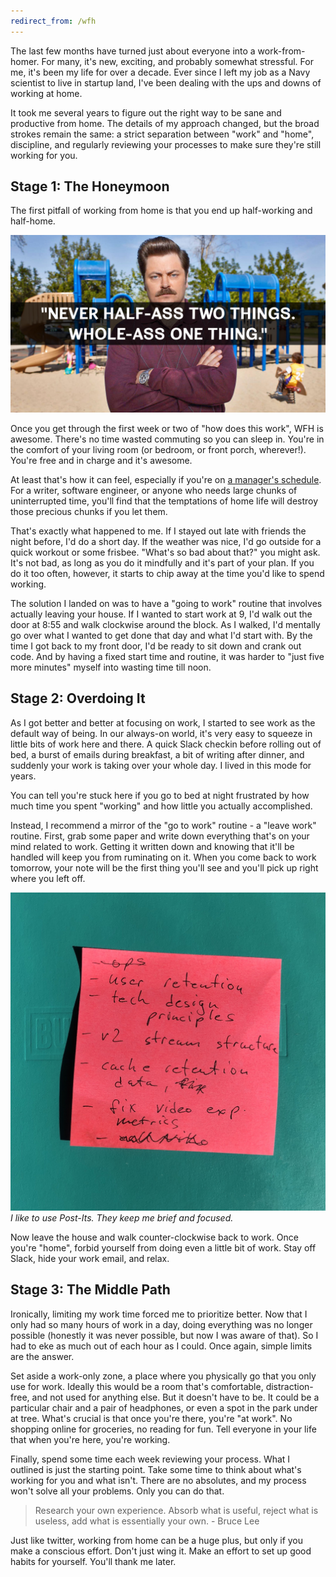 ```yaml
---
redirect_from: /wfh
---
```


The last few months have turned just about everyone into a work-from-homer. For many, it's new, exciting, and probably somewhat stressful. For me, it's been my life for over a decade. Ever since I left my job as a Navy scientist to live in startup land, I've been dealing with the ups and downs of working at home. 

It took me several years to figure out the right way to be sane and productive from home. The details of my approach changed, but the broad strokes remain the same: a strict separation between "work" and "home", discipline, and regularly reviewing your processes to make sure they're still working for you.

## Stage 1: The Honeymoon

The first pitfall of working from home is that you end up half-working and half-home. 

![this meme smells like steak](/img/ron-swanson-life-advice.jpg)

Once you get through the first week or two of "how does this work", WFH is awesome. There's no time wasted commuting so you can sleep in. You're in the comfort of your living room (or bedroom, or front porch, wherever!). You're free and in charge and it's awesome.

At least that's how it can feel, especially if you're on [a manager's schedule](http://www.paulgraham.com/makersschedule.html). For a writer, software engineer, or anyone who needs large chunks of uninterrupted time, you'll find that the temptations of home life will destroy those precious chunks if you let them.

That's exactly what happened to me. If I stayed out late with friends the night before, I'd do a short day. If the weather was nice, I'd go outside for a quick workout or some frisbee. "What's so bad about that?" you might ask. It's not bad, as long as you do it mindfully and it's part of your plan. If you do it too often, however, it starts to chip away at the time you'd like to spend working.

The solution I landed on was to have a "going to work" routine that involves actually leaving your house. If I wanted to start work at 9, I'd walk out the door at 8:55 and walk clockwise around the block. As I walked, I'd mentally go over what I wanted to get done that day and what I'd start with. By the time I got back to my front door, I'd be ready to sit down and crank out code. And by having a fixed start time and routine, it was harder to "just five more minutes" myself into wasting time till noon.

## Stage 2: Overdoing It

As I got better and better at focusing on work, I started to see work as the default way of being. In our always-on world, it's very easy to squeeze in little bits of work here and there. A quick Slack checkin before rolling out of bed, a burst of emails during breakfast, a bit of writing after dinner, and suddenly your work is taking over your whole day. I lived in this mode for years.

You can tell you're stuck here if you go to bed at night frustrated by how much time you spent "working" and how little you actually accomplished. 

Instead, I recommend a mirror of the "go to work" routine - a "leave work" routine. First, grab some paper and write down everything that's on your mind related to work. Getting it written down and knowing that it'll be handled will keep you from ruminating on it. When you come back to work tomorrow, your note will be the first thing you'll see and you'll pick up right where you left off. 

![my end-of-day note](/img/eod-note.jpg)
*I like to use Post-Its. They keep me brief and focused.*

Now leave the house and walk counter-clockwise back to work. Once you're "home", forbid yourself from doing even a little bit of work. Stay off Slack, hide your work email, and relax. 


## Stage 3: The Middle Path

Ironically, limiting my work time forced me to prioritize better. Now that I only had so many hours of work in a day, doing everything was no longer possible (honestly it was never possible, but now I was aware of that). So I had to eke as much out of each hour as I could. Once again, simple limits are the answer.

Set aside a work-only zone, a place where you physically go that you only use for work. Ideally this would be a room that's comfortable, distraction-free, and not used for anything else. But it doesn't have to be. It could be a particular chair and a pair of headphones, or even a spot in the park under at tree. What's crucial is that once you're there, you're "at work". No shopping online for groceries, no reading for fun. Tell everyone in your life that when you're here, you're working.

Finally, spend some time each week reviewing your process. What I outlined is just the starting point. Take some time to think about what's working for you and what isn't. There are no absolutes, and my process won't solve all your problems. Only you can do that.

> Research your own experience. Absorb what is useful, reject what is useless, add what is essentially your own. - Bruce Lee

Just like twitter, working from home can be a huge plus, but only if you make a conscious effort. Don't just wing it. Make an effort to set up good habits for yourself. You'll thank me later.
